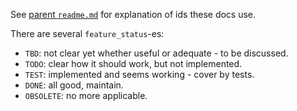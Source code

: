See [parent `readme.md`](../readme.md) for explanation of ids these docs use.

There are several `feature_status`-es:
*   `TBD`: not clear yet whether useful or adequate - to be discussed.
*   `TODO`: clear how it should work, but not implemented.
*   `TEST`: implemented and seems working - cover by tests.
*   `DONE`: all good, maintain.
*   `OBSOLETE`: no more applicable.
